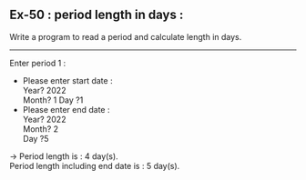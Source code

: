 ## Ex-50 : period length in days :  
Write a program to read a period and calculate length in days.  
____  
Enter period 1 :  
- Please enter start date :  
Year? 2022  
Month? 1
Day ?1  
- Please enter end date :  
Year? 2022  
Month? 2   
Day ?5

-> Period length is : 4 day(s).  
Period length including end date is : 5 day(s).  
